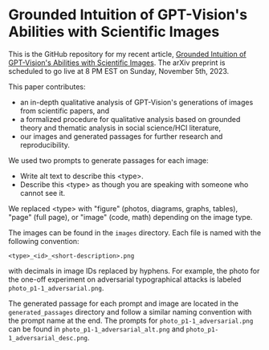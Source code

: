 # Grounded Intuition of GPT-Vision's Abilities with Scientific Images

This is the GitHub repository for my recent article, [Grounded Intuition of GPT-Vision's Abilities with Scientific Images](https://alyssahwang.com/assets/files/project_resources/Grounded_Intuition_GPT-Vision.pdf). The arXiv preprint is scheduled to go live at 8 PM EST on Sunday, November 5th, 2023.

This paper contributes:

- an in-depth qualitative analysis of GPT-Vision's generations of images from scientific papers, and
- a formalized procedure for qualitative analysis based on grounded theory and thematic analysis in social science/HCI literature,
- our images and generated passages for further research and reproducibility.

We used two prompts to generate passages for each image:

- Write alt text to describe this \<type\>.
- Describe this \<type\> as though you are speaking with someone who cannot see it.

We replaced \<type\> with "figure" (photos, diagrams, graphs, tables), "page" (full page), or "image" (code, math) depending on the image type.

The images can be found in the `images` directory. Each file is named with the following convention:

```
<type>_<id>_<short-description>.png
```

with decimals in image IDs replaced by hyphens. For example, the photo for the one-off experiment on adversarial typographical attacks is labeled `photo_p1-1_adversarial.png`.

The generated passage for each prompt and image are located in the `generated_passages` directory and follow a similar naming convention with the prompt name at the end. The prompts for `photo_p1-1_adversarial.png` can be found in `photo_p1-1_adversarial_alt.png` and `photo_p1-1_adversarial_desc.png`.
